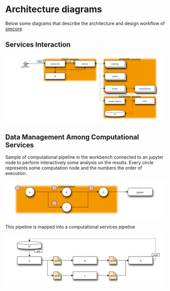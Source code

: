 # Architecture diagrams

Below some diagrams that describe the architecture and design workflow of [simcore]

## Services Interaction

[![service-interaction](img/service-interaction.svg)](http://interactive.blockdiag.com/?compression=deflate&src=eJx9Uj1vwjAQ3fsrLM-BgrpQpUFClKFqy9B2aIUYLvYRLJw4sk0RqvjvtZ0PEqjqIXLO7727d3epVGzHBWTk54YQpvJyb8EKVYAkK2OB7ZBHRDBVkIRQIzgy0MOyyOg6doRccZSiyFpsiB6U3qHux8ApHo0w_SgXGplV2t_pAdNbg_obNW3_mRRYWOpYWygxAQ-umGnAiBwyNERjJozVx0A0dw2cbqQ6sC1oO-RgIQWDvm6HybTal8GzPxJSlN7g49dy9vo0J74MwdAEPX96nYlb33HrK65dB8LJfZokVY6QIaHvH7P586V613jUtiSqLZ5cuWehWmfx-bF4W85ezlL-8bobJBeFUJFrSUjlOvMwmFZBstooyf10jT1KTLiytppKnbQ_AM_rFkpWVSn3o8k4cu2RSiep3OP6cpTEERtPDWkyGo178w-gtK7oSmIw7b-1LF9UvWzudrW9zpYbKgez_YvY3d3_kd3dvUCefgHHBgo7)

## Data Management Among Computational Services

Sample of computational pipeline in the workbench connected to an jupyter node to perform interactively some analysis on the results. Every circle represents some
computation node and the numbers the order of execution.

[![pipeline-sample](img/pipeline-sample.svg)](http://interactive.blockdiag.com/?compression=deflate&src=eJyFzjsOwyAMBuCdU1iZ26HJiKiUkFtUHSC4KS0JiIDUh3L3QvrYoi6Wf_uzZGlsd1Va9PAkAPVhOguHrNO-M7iBMQ4SPSpgsDvSBJp1UC6A_wPtOqgWcInuHtB_mLdxVKikvaUlgT5llz81QqJhBbeDi0EEbcciH5_sGCb9QFZWmUNNoaHAKbRpOxPII9juocklz96R_2Kbu-8PlMwvJDBWQg)

This pipeline is mapped into a computational services pipeline

[![pipeline-services](img/pipeline-services.svg)](http://interactive.blockdiag.com/?compression=deflate&src=eJylkMEKwjAQRO_9ipBzK0K9SQTb_kGP4mGzSU1xNcWkFhH_3aSliBcP9jKZhXlZdiRZPKsWTuyZMFbn7OAMdFrwhuyABm5-pcCDBKf5cRsi-yhFlDJKFeVuKQM5o1frdcqGVnkjNuuUGd2ejB8tWrI3wS8WEVx7nX4caVxCS7WExj_pqa9stw-4f5AWCpzRKmWNJRVfAqlJ8K4n4mwqL8TntoIr5jEcEFz1HcHoynnET6SKrs5_bu16Z8aVyesNLe-Tig)



[simcore]:https://github.com/ITISFoundation/osparc-simcore
